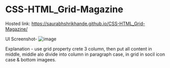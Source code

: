 # CSS-HTML_Grid-Magazine

Hosted link:
https://saurabhshrikhande.github.io/CSS-HTML_Grid-Magazine/

UI Screenshot-
![image](https://github.com/SaurabhShrikhande/CSS-HTML_Grid-Magazine/assets/142402502/3af634f5-ba0f-42bb-8479-837aca022885)

Explanation - use grid property crete 3 column, then put all content in middle, middle alo divide into column in paragraph case, in grid in socil icon case & bottom imagees.
